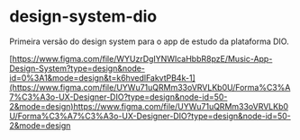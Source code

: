 # design-system-dio
Primeira versão do design system para o app de estudo da plataforma DIO.

[https://www.figma.com/file/WYUzrDgIYNWIcaHbbR8pzE/Music-App-Design-System?type=design&node-id=0%3A1&mode=design&t=k6hvedlFakvtPB4k-1](https://www.figma.com/file/UYWu71uQRMm33oVRVLKb0U/Forma%C3%A7%C3%A3o-UX-Designer-DIO?type=design&node-id=50-2&mode=design)https://www.figma.com/file/UYWu71uQRMm33oVRVLKb0U/Forma%C3%A7%C3%A3o-UX-Designer-DIO?type=design&node-id=50-2&mode=design
